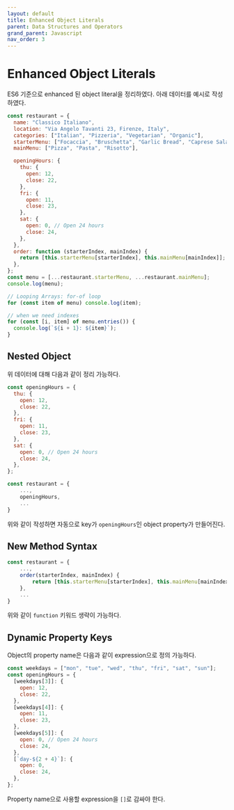 ```yaml
---
layout: default
title: Enhanced Object Literals
parent: Data Structures and Operators
grand_parent: Javascript
nav_order: 3
---
```


# Enhanced Object Literals

ES6 기준으로 enhanced 된 object literal을 정리하였다. 아래 데이터를 예시로 작성하였다.

```javascript
const restaurant = {
  name: "Classico Italiano",
  location: "Via Angelo Tavanti 23, Firenze, Italy",
  categories: ["Italian", "Pizzeria", "Vegetarian", "Organic"],
  starterMenu: ["Focaccia", "Bruschetta", "Garlic Bread", "Caprese Salad"],
  mainMenu: ["Pizza", "Pasta", "Risotto"],

  openingHours: {
    thu: {
      open: 12,
      close: 22,
    },
    fri: {
      open: 11,
      close: 23,
    },
    sat: {
      open: 0, // Open 24 hours
      close: 24,
    },
  },
  order: function (starterIndex, mainIndex) {
    return [this.starterMenu[starterIndex], this.mainMenu[mainIndex]];
  },
};
const menu = [...restaurant.starterMenu, ...restaurant.mainMenu];
console.log(menu);

// Looping Arrays: for-of loop
for (const item of menu) console.log(item);

// when we need indexes
for (const [i, item] of menu.entries()) {
  console.log(`${i + 1}: ${item}`);
}
```

## Nested Object

위 데이터에 대해 다음과 같이 정리 가능하다.

```javascript
const openingHours = {
  thu: {
    open: 12,
    close: 22,
  },
  fri: {
    open: 11,
    close: 23,
  },
  sat: {
    open: 0, // Open 24 hours
    close: 24,
  },
};

const restaurant = {
    ...,
    openingHours,
    ...
}
```

위와 같이 작성하면 자동으로 key가 `openingHours`인 object property가 만들어진다.

## New Method Syntax

```javascript
const restaurant = {
    ...,
    order(starterIndex, mainIndex) {
        return [this.starterMenu[starterIndex], this.mainMenu[mainIndex]];
    },
    ...
}
```

위와 같이 `function` 키워드 생략이 가능하다.

## Dynamic Property Keys

Object의 property name은 다음과 같이 expression으로 정의 가능하다.

```javascript
const weekdays = ["mon", "tue", "wed", "thu", "fri", "sat", "sun"];
const openingHours = {
  [weekdays[3]]: {
    open: 12,
    close: 22,
  },
  [weekdays[4]]: {
    open: 11,
    close: 23,
  },
  [weekdays[5]]: {
    open: 0, // Open 24 hours
    close: 24,
  },
  [`day-${2 + 4}`]: {
    open: 0,
    close: 24,
  },
};
```

Property name으로 사용할 expression을 `[]`로 감싸야 한다.
